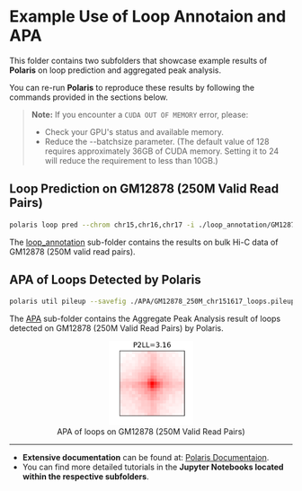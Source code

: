 # Example Use of Loop Annotaion and APA 

This folder contains two subfolders that showcase example results of **Polaris** on loop prediction and aggregated peak analysis.

You can re-run **Polaris** to reproduce these results by following the commands provided in the sections below.

> **Note:** If you encounter a `CUDA OUT OF MEMORY` error, please:
> - Check your GPU's status and available memory.
> - Reduce the --batchsize parameter. (The default value of 128 requires approximately 36GB of CUDA memory. Setting it to 24 will reduce the requirement to less than 10GB.)

## Loop Prediction on GM12878 (250M Valid Read Pairs)

```bash
polaris loop pred --chrom chr15,chr16,chr17 -i ./loop_annotation/GM12878_250M.bcool -o ./loop_annotation/GM12878_250M_chr151617_loops.bedpe
```

The [loop_annotation](https://github.com/compbiodsa/Polaris/tree/master/example/loop_annotation) sub-folder contains the results on bulk Hi-C data of GM12878 (250M valid read pairs).



## APA of Loops Detected by Polaris

``` bash
polaris util pileup --savefig ./APA/GM12878_250M_chr151617_loops.pileup.png --p2ll True ./loop_annotation/GM12878_250M_chr151617_loops.bedpe ./loop_annotation/GM12878_250M.bcool
```

The [APA](https://github.com/compbiodsa/Polaris/tree/master/example/APA) sub-folder contains the Aggregate Peak Analysis result of loops detected on GM12878 (250M Valid Read Pairs) by Polaris.

<div style="text-align: center;">
    <figure>
        <img src="./APA/GM12878_250M_chr151617_loops.pileup.png" 
             alt="GM12878_250M_chr151617_loops" 
             title="GM12878_250M_chr151617_loops" 
             width="150">
        <figcaption>APA of loops on GM12878 (250M Valid Read Pairs)</figcaption>
    </figure>
</div>


---
- **Extensive documentation** can be found at: [Polaris Documentaion](https://nucleome-polaris.readthedocs.io/en/latest/).
- You can find more detailed tutorials in the **Jupyter Notebooks located within the respective subfolders**.
